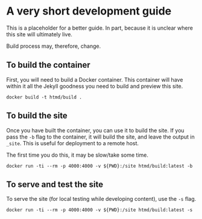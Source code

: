 # A very short development guide

This is a placeholder for a better guide. In part, because it is unclear where this site will ultimately live. 

Build process may, therefore, change.

## To build the container

First, you will need to build a Docker container. This container will have within it all the Jekyll goodness you need to build and preview this site.

```
docker build -t htmd/build .
```

## To build the site

Once you have built the container, you can use it to build the site. If you pass the `-b` flag to the container, it will build the site, and leave the output in `_site`. This is useful for deployment to a remote host.

The first time you do this, it may be slow/take some time.

```
docker run -ti --rm -p 4000:4000 -v ${PWD}:/site htmd/build:latest -b 
```

## To serve and test the site

To serve the site (for local testing while developing content), use the `-s` flag.

```
docker run -ti --rm -p 4000:4000 -v ${PWD}:/site htmd/build:latest -s
```

